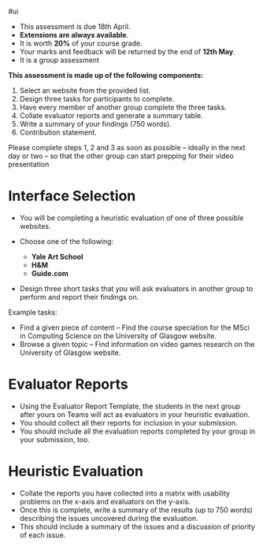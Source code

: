 #ui

 - This assessment is due 18th April. 
 - **Extensions are always available**. 
 - It is worth **20%** of your course grade. 
 - Your marks and feedback will be returned by the end of **12th May**.
 - It is a group assessment

**This assessment is made up of the following components:** 

1. Select an website from the provided list. 
2. Design three tasks for participants to complete. 
3. Have every member of another group complete the three tasks. 
4. Collate evaluator reports and generate a summary table. 
5. Write a summary of your findings (750 words). 
6. Contribution statement.

Please complete steps 1, 2 and 3 as soon as possible – ideally in the next day or two – so that the other group can start prepping for their video presentation

# Interface Selection

- You will be completing a heuristic evaluation of one of three possible websites. 
- Choose one of the following: 
	- **Yale Art School** 
	- **H&M** 
	- **Guide.com** 

- Design three short tasks that you will ask evaluators in another group to perform and report their findings on.

Example tasks:

- Find a given piece of content – Find the course speciation for the MSci in Computing Science on the University of Glasgow website.
- Browse a given topic – Find information on video games research on the University of Glasgow website.

# Evaluator Reports

- Using the Evaluator Report Template, the students in the next group after yours on Teams will act as evaluators in your heuristic evaluation. 
- You should collect all their reports for inclusion in your submission. 
- You should include all the evaluation reports completed by your group in your submission, too.

# Heuristic Evaluation

- Collate the reports you have collected into a matrix with usability problems on the x-axis and evaluators on the y-axis. 
- Once this is complete, write a summary of the results (up to 750 words) describing the issues uncovered during the evaluation.
- This should include a summary of the issues and a discussion of priority of each issue.